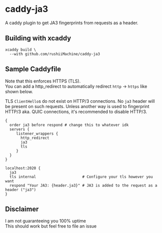 # caddy-ja3

A caddy plugin to get JA3 fingerprints from requests as a header.

## Building with xcaddy

```shell
xcaddy build \
  --with github.com/rushiiMachine/caddy-ja3
```

## Sample Caddyfile

Note that this enforces HTTPS (TLS).\
You can add a http_redirect to automatically redirect `http` -> `https` like shown below.

TLS `ClientHello`s do not exist on HTTP/3 connections.
No `ja3` header will be present on such requests.
Unless another way is used to fingerprint HTTP/3 aka. QUIC connections, it's recommended to disable HTTP/3.

```
{
  order ja3 before respond # change this to whatever idk
  servers {
     listener_wrappers {
       http_redirect
       ja3
       tls
     }
  }
}

localhost:2020 {
  ja3
  tls internal                     # Configure your tls however you want
  respond "Your JA3: {header.ja3}" # JA3 is added to the request as a header ("ja3")
}
```

## Disclaimer

I am not guaranteeing you 100% uptime\
This should work but feel free to file an issue
